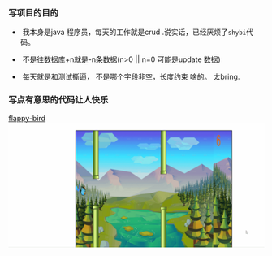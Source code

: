 ### 写项目的目的

- ​	我本身是java 程序员，每天的工作就是crud .说实话，已经厌烦了`shybi`代码。

- ​	不是往数据库+n就是-n条数据(n>0 || n=0 可能是update 数据)

- ​	每天就是和测试撕逼， 不是哪个字段非空，长度约束 啥的。 太bring. 

  

### 写点有意思的代码让人快乐

[flappy-bird](https://github.com/wenchaomartin/game/tree/master/flappy-bird)
![flappy-bird](https://github.com/wenchaomartin/game/blob/master/gif/flappy-bird.gif)
